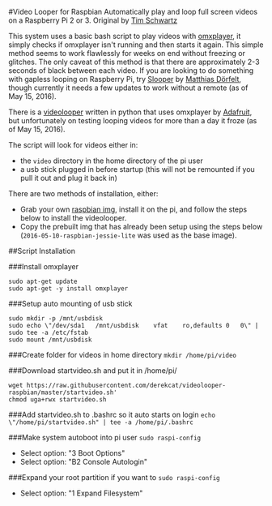#Video Looper for Raspbian
Automatically play and loop full screen videos on a Raspberry Pi 2 or 3.
Original by [Tim Schwartz](http://www.timschwartz.org/raspberry-pi-video-looper/)

This system uses a basic bash script to play videos with [omxplayer](http://elinux.org/Omxplayer), it simply checks if omxplayer isn't running and then starts it again. This simple method seems to work flawlessly for weeks on end without freezing or glitches. The only caveat of this method is that there are approximately 2-3 seconds of black between each video. If you are looking to do something with gapless looping on Raspberry Pi, try [Slooper](https://github.com/mokafolio/Slooper) by [Matthias Dörfelt](http://www.mokafolio.de/), though currently it needs a few updates to work without a remote (as of May 15, 2016).

There is a [videolooper](https://github.com/adafruit/pi_video_looper) written in python that uses omxplayer by [Adafruit](http://www.adafruit.com), but unfortunately on testing looping videos for more than a day it froze (as of May 15, 2016).

The script will look for videos either in:
* the `video` directory in the home directory of the pi user
* a usb stick plugged in before startup (this will not be remounted if you pull it out and plug it back in)

There are two methods of installation, either:
* Grab your own [raspbian img](https://www.raspberrypi.org/downloads/raspbian/), install it on the pi, and follow the steps below to install the videolooper.
* Copy the prebuilt img that has already been setup using the steps below (`2016-05-10-raspbian-jessie-lite` was used as the base image).

##Script Installation

###Install omxplayer
```
sudo apt-get update
sudo apt-get -y install omxplayer
```

###Setup auto mounting of usb stick
```
sudo mkdir -p /mnt/usbdisk
sudo echo \"/dev/sda1	/mnt/usbdisk	vfat	ro,defaults	0	0\" | sudo tee -a /etc/fstab
sudo mount /mnt/usbdisk
```

###Create folder for videos in home directory
`mkdir /home/pi/video`

###Download startvideo.sh and put it in /home/pi/
```
wget https://raw.githubusercontent.com/derekcat/videolooper-raspbian/master/startvideo.sh'
chmod uga+rwx startvideo.sh
```

###Add startvideo.sh to .bashrc so it auto starts on login
`echo \"/home/pi/startvideo.sh" | tee -a /home/pi/.bashrc`

###Make system autoboot into pi user
`sudo raspi-config`
* Select option: "3 Boot Options"
* Select option: "B2 Console Autologin"

###Expand your root partition if you want to
`sudo raspi-config`
* Select option: "1 Expand Filesystem"

